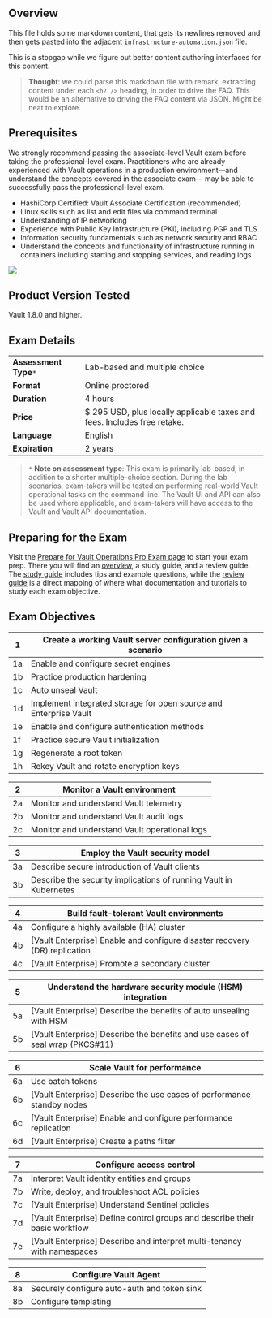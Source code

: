 ## Overview

This file holds some markdown content, that gets its newlines removed and then gets pasted into the adjacent `infrastructure-automation.json` file.

This is a stopgap while we figure out better content authoring interfaces for this content.

> **Thought**: we could parse this markdown file with remark, extracting content under each `<h2 />` heading, in order to drive the FAQ.
> This would be an alternative to driving the FAQ content via JSON. Might be neat to explore.

## Prerequisites

We strongly recommend passing the associate-level Vault exam before taking the professional-level exam. Practitioners who are already experienced with Vault operations in a production environment—and understand the concepts covered in the associate exam— may be able to successfully pass the professional-level exam.

- HashiCorp Certified: Vault Associate Certification (recommended)
- Linux skills such as list and edit files via command terminal
- Understanding of IP networking
- Experience with Public Key Infrastructure (PKI), including PGP and TLS
- Information security fundamentals such as network security and RBAC
- Understand the concepts and functionality of infrastructure running in containers including starting and stopping services, and reading logs

![](https://www.datocms-assets.com/2885/1646693404-hcvop-prereq-wide-small.png)

## Product Version Tested

Vault 1.8.0 and higher.

## Exam Details

|                        |                                                                          |
| ---------------------- | ------------------------------------------------------------------------ |
| **Assessment Type**`*` | Lab-based and multiple choice                                            |
| **Format**             | Online proctored                                                         |
| **Duration**           | 4 hours                                                                  |
| **Price**              | $ 295 USD, plus locally applicable taxes and fees. Includes free retake. |
| **Language**           | English                                                                  |
| **Expiration**         | 2 years                                                                  |

> `*` **Note on assessment type**: This exam is primarily lab-based, in addition to a shorter multiple-choice section. During the lab scenarios, exam-takers will be tested on performing real-world Vault operational tasks on the command line. The Vault UI and API can also be used where applicable, and exam-takers will have access to the Vault and Vault API documentation.

## Preparing for the Exam

Visit the [Prepare for Vault Operations Pro Exam page](/vault/tutorials/ops-pro-cert) to start your exam prep. There you will find an [overview](/vault/tutorials/ops-pro-cert/ops-pro-overview), a study guide, and a review guide. The [study guide](/vault/tutorials/ops-pro-cert/ops-pro-study) includes tips and example questions, while the [review guide](/vault/tutorials/ops-pro-cert/ops-pro-review) is a direct mapping of where what documentation and tutorials to study each exam objective.

## Exam Objectives

| 1   | Create a working Vault server configuration given a scenario      |
| --- | ----------------------------------------------------------------- |
| 1a  | Enable and configure secret engines                               |
| 1b  | Practice production hardening                                     |
| 1c  | Auto unseal Vault                                                 |
| 1d  | Implement integrated storage for open source and Enterprise Vault |
| 1e  | Enable and configure authentication methods                       |
| 1f  | Practice secure Vault initialization                              |
| 1g  | Regenerate a root token                                           |
| 1h  | Rekey Vault and rotate encryption keys                            |

| 2   | Monitor a Vault environment                   |
| --- | --------------------------------------------- |
| 2a  | Monitor and understand Vault telemetry        |
| 2b  | Monitor and understand Vault audit logs       |
| 2c  | Monitor and understand Vault operational logs |

| 3   | Employ the Vault security model                                   |
| --- | ----------------------------------------------------------------- |
| 3a  | Describe secure introduction of Vault clients                     |
| 3b  | Describe the security implications of running Vault in Kubernetes |

| 4   | Build fault-tolerant Vault environments                                      |
| --- | ---------------------------------------------------------------------------- |
| 4a  | Configure a highly available (HA) cluster                                    |
| 4b  | \[Vault Enterprise\] Enable and configure disaster recovery (DR) replication |
| 4c  | \[Vault Enterprise\] Promote a secondary cluster                             |

| 5   | Understand the hardware security module (HSM) integration                       |
| --- | ------------------------------------------------------------------------------- |
| 5a  | \[Vault Enterprise\] Describe the benefits of auto unsealing with HSM           |
| 5b  | \[Vault Enterprise\] Describe the benefits and use cases of seal wrap (PKCS#11) |

| 6   | Scale Vault for performance                                              |
| --- | ------------------------------------------------------------------------ |
| 6a  | Use batch tokens                                                         |
| 6b  | \[Vault Enterprise\] Describe the use cases of performance standby nodes |
| 6c  | \[Vault Enterprise\] Enable and configure performance replication        |
| 6d  | \[Vault Enterprise\] Create a paths filter                               |

| 7   | Configure access control                                                     |
| --- | ---------------------------------------------------------------------------- |
| 7a  | Interpret Vault identity entities and groups                                 |
| 7b  | Write, deploy, and troubleshoot ACL policies                                 |
| 7c  | \[Vault Enterprise\] Understand Sentinel policies                            |
| 7d  | \[Vault Enterprise\] Define control groups and describe their basic workflow |
| 7e  | \[Vault Enterprise\] Describe and interpret multi-tenancy with namespaces    |

| 8   | Configure Vault Agent                       |
| --- | ------------------------------------------- |
| 8a  | Securely configure auto-auth and token sink |
| 8b  | Configure templating                        |
